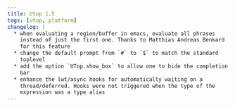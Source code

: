 ```yaml
---
title: Utop 1.5
tags: [utop, platform]
changelog: |
  * when evaluating a region/buffer in emacs, evaluate all phrases
    instead of just the first one. Thanks to Matthias Andreas Benkard
    for this feature
  * change the default prompt from `#` to `$` to match the standard
    toplevel
  * add the option `UTop.show_box` to allow one to hide the completion
    bar
  * enhance the lwt/async hooks for automatically waiting on a
    thread/deferred. Hooks were not triggered when the type of the
    expression was a type alias
---
```


